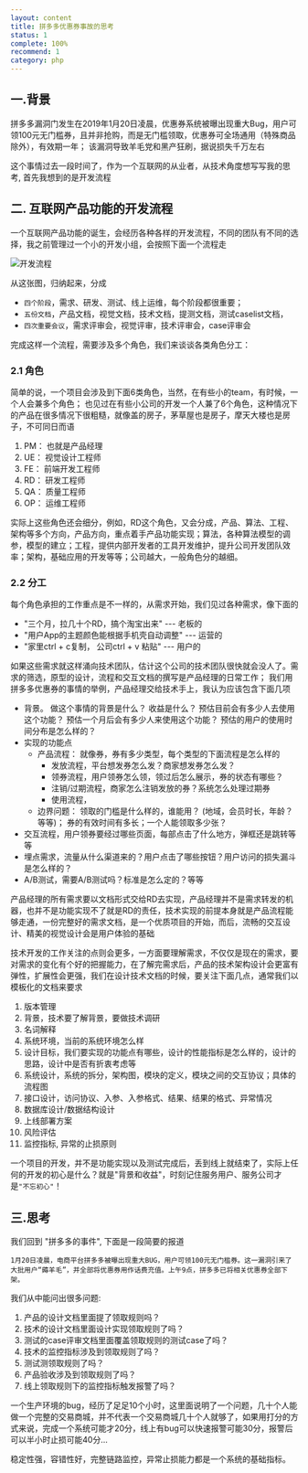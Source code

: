 ```yaml
---
layout: content
title: 拼多多优惠券事故的思考
status: 1
complete: 100% 
recommend: 1
category: php
---
```


## 一.背景

拼多多漏洞门发生在2019年1月20日凌晨，优惠券系统被曝出现重大Bug，用户可领100元无门槛券，且并非抢购，而是无门槛领取，优惠券可全场通用（特殊商品除外），有效期一年； 该漏洞导致羊毛党和黑产狂刷，据说损失千万左右

这个事情过去一段时间了，作为一个互联网的从业者，从技术角度想写写我的思考, 首先我想到的是开发流程

## 二. 互联网产品功能的开发流程

一个互联网产品功能的诞生，会经历各种各样的开发流程，不同的团队有不同的选择，我之前管理过一个小的开发小组，会按照下面一个流程走

![开发流程]({{site.baseurl}}/img/manage/developflow.jpg)

从这张图，归纳起来，分成
- `四个阶段`，需求、研发、测试、线上运维，每个阶段都很重要；
- `五份文档`，产品文档，视觉文档，技术文档，提测文档，测试caselist文档，
- `四次重要会议`，需求评审会，视觉评审，技术评审会，case评审会

完成这样一个流程，需要涉及多个角色，我们来谈谈各类角色分工：

### 2.1 角色

简单的说，一个项目会涉及到下面6类角色，当然，在有些小的team，有时候，一个人会兼多个角色； 也见过在有些小公司的开发一个人兼了6个角色，这种情况下的产品在很多情况下很粗糙，就像盖的房子，茅草屋也是房子，摩天大楼也是房子，不可同日而语

1. PM： 也就是产品经理
2. UE： 视觉设计工程师
3. FE： 前端开发工程师
4. RD： 研发工程师
5. QA： 质量工程师
6. OP： 运维工程师 

实际上这些角色还会细分，例如，RD这个角色，又会分成，产品、算法、工程、架构等多个方向，产品方向，重点着手产品功能实现；算法，各种算法模型的调参，模型的建立；工程，提供内部开发者的工具开发维护，提升公司开发团队效率；架构，基础应用的开发等等；公司越大，一般角色分的越细。 

### 2.2 分工

每个角色承担的工作重点是不一样的，从需求开始，我们见过各种需求，像下面的

- "三个月，拉几十个RD，搞个淘宝出来"   --- 老板的
- "用户App的主题颜色能根据手机壳自动调整"    --- 运营的
- "家里ctrl + c复制， 公司ctrl + v 粘贴"     --- 用户的

如果这些需求就这样涌向技术团队，估计这个公司的技术团队很快就会没人了。需求的筛选，原型的设计，流程和交互文档的撰写是产品经理的日常工作； 我们用拼多多优惠券的事情的举例，产品经理交给技术手上，我认为应该包含下面几项

- 背景。 做这个事情的背景是什么？ 收益是什么？ 预估目前会有多少人去使用这个功能？ 预估一个月后会有多少人来使用这个功能？ 预估的用户的使用时间分布是怎么样的？
- 实现的功能点
    - 产品流程： 就像券，券有多少类型，每个类型的下面流程是怎么样的
        - 发放流程，平台想发券怎么发？商家想发券怎么发？
        - 领券流程，用户领券怎么领，领过后怎么展示，券的状态有哪些？
        - 注销/过期流程，商家怎么注销发放的券？系统怎么处理过期券
        - 使用流程，
    - 边界问题： 领取的门槛是什么样的，谁能用？ (地域，会员时长，年龄？ 等等)； 券的有效时间有多长；一个人能领取多少张？
- 交互流程，用户领券要经过哪些页面，每部点击了什么地方，弹框还是跳转等等
- 埋点需求，流量从什么渠道来的？用户点击了哪些按钮？用户访问的损失漏斗是怎么样的？
- A/B测试，需要A/B测试吗？标准是怎么定的？等等

产品经理的所有需求要以文档形式交给RD去实现，产品经理并不是需求转发的机器，也并不是功能实现不了就是RD的责任，技术实现的前提本身就是产品流程能够走通，一份完整好的需求文档，是一个优质项目的开始，而后，流畅的交互设计、精美的视觉设计会是用户体验的基础

技术开发的工作关注的点则会更多，一方面要理解需求，不仅仅是现在的需求，要对需求的变化有个好的把握能力，在了解完需求后，产品的技术架构设计会更富有弹性，扩展性会更强，我们在设计技术文档的时候，要关注下面几点，通常我们以模板化的文档来要求

1. 版本管理
2. 背景，技术要了解背景，要做技术调研
3. 名词解释
4. 系统环境，当前的系统环境怎么样
5. 设计目标，我们要实现的功能点有哪些，设计的性能指标是怎么样的，设计的思路，设计中是否有折衷考虑等
6. 系统设计，系统的拆分，架构图，模块的定义，模块之间的交互协议；具体的流程图
7. 接口设计，访问协议、入参、入参格式、结果、结果的格式、异常情况
8. 数据库设计/数据结构设计
9. 上线部署方案
10. 风险评估
11. 监控指标, 异常的止损原则

一个项目的开发，并不是功能实现以及测试完成后，丢到线上就结束了，实际上任何的开发的初心是什么？就是"背景和收益"，时刻记住服务用户、服务公司才是`"不忘初心"`！


## 三.思考

我们回到 "拼多多的事件", 下面是一段简要的报道

`1月20日凌晨，电商平台拼多多被曝出现重大BUG，用户可领100元无门槛券。这一漏洞引来了大批用户“薅羊毛”，并全部将优惠券用作话费充值。上午9点，拼多多已将相关优惠券全部下架。`

我们从中能问出很多问题:

1. 产品的设计文档里面提了领取规则吗？
2. 技术的设计文档里面设计实现领取规则了吗？
3. 测试的case评审文档里面覆盖领取规则的测试case了吗？
4. 技术的监控指标涉及到领取规则了吗？
5. 测试测领取规则了吗？
6. 产品验收涉及到领取规则了吗？
7. 线上领取规则下的监控指标触发报警了吗？

一个生产环境的bug，经历了足足10个小时，这里面说明了一个问题，几十个人能做一个完整的交易商城，并不代表一个交易商城几十个人就够了，如果用打分的方式来说，完成一个系统可能才20分，线上有bug可以快速报警可能30分，报警后可以半小时止损可能40分...

稳定性强，容错性好，完整链路监控，异常止损能力都是一个系统的基础指标。





